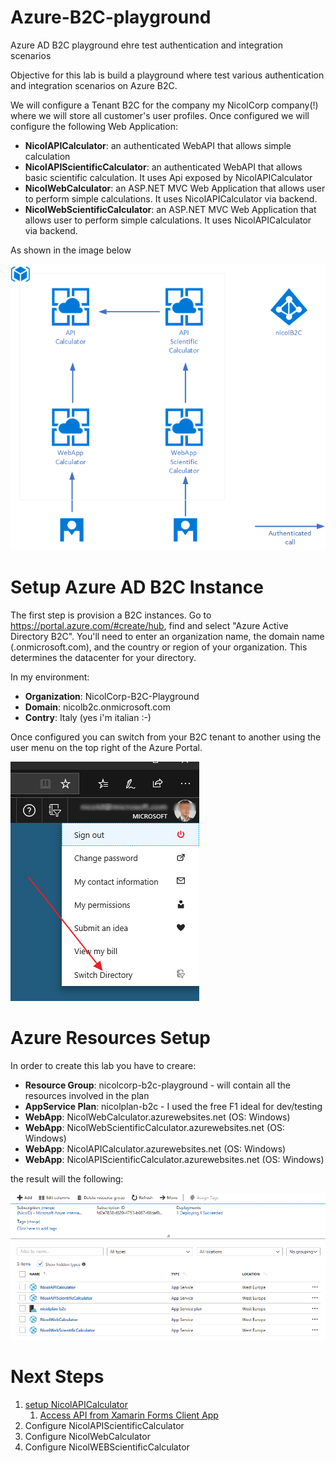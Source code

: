 # Azure-B2C-playground
Azure AD B2C playground ehre test authentication and integration scenarios

Objective for this lab is build a playground where test various authentication and integration scenarios on Azure B2C.

We will configure a Tenant B2C for the company my NicolCorp company(!) where we will store all customer's user profiles. Once configured we will configure the following Web Application:

* 	**NicolAPICalculator**: an authenticated WebAPI that allows simple calculation
* 	**NicolAPIScientificCalculator**: an authenticated WebAPI that allows basic scientific calculation. It uses Api exposed by NicolAPICalculator
* 	**NicolWebCalculator**: an ASP.NET MVC Web Application that allows user to perform simple calculations. It uses NicolAPICalculator via backend.
* 	**NicolWebScientificCalculator**:  an ASP.NET MVC Web Application that allows user to perform simple calculations. It uses NicolAPICalculator via backend.

As shown in the image below

![architecture](assets/architecture.png)

# Setup Azure AD B2C Instance

The first step is provision a B2C instances. Go to https://portal.azure.com/#create/hub, find and select "Azure Active Directory B2C". You'll need to enter an organization name, the domain name (.onmicrosoft.com), and the country or region of your organization. This determines the datacenter for your directory.

In my environment:

* 	**Organization**: NicolCorp-B2C-Playground
* 	**Domain**: nicolb2c.onmicrosoft.com
* 	**Contry**: Italy (yes i'm italian :-)
	
Once configured you can switch from your B2C tenant to another using the user menu on the top right of the Azure Portal.

![change directory](assets/img01.png)

# Azure Resources Setup

In order to create this lab you have to creare:

* **Resource Group**: nicolcorp-b2c-playground - will contain all the resources involved in the plan
* **AppService Plan**: nicolplan-b2c - I used the free F1 ideal for dev/testing
* **WebApp**: NicolWebCalculator.azurewebsites.net (OS: Windows)
* **WebApp**: NicolWebScientificCalculator.azurewebsites.net (OS: Windows)
* **WebApp**: NicolAPICalculator.azurewebsites.net (OS: Windows)
* **WebApp**: NicolAPIScientificCalculator.azurewebsites.net (OS: Windows)
 
the result will the following:

![resource group](assets/img02.png)

# Next Steps

1. [setup NicolAPICalculator](setup-apicalculator.md)
	1. [Access API from Xamarin Forms Client App](setup-apicalculator-xamarin.md)
2. Configure NicolAPIScientificCalculator
3. Configure NicolWebCalculator
4. Configure NicolWEBScientificCalculator
